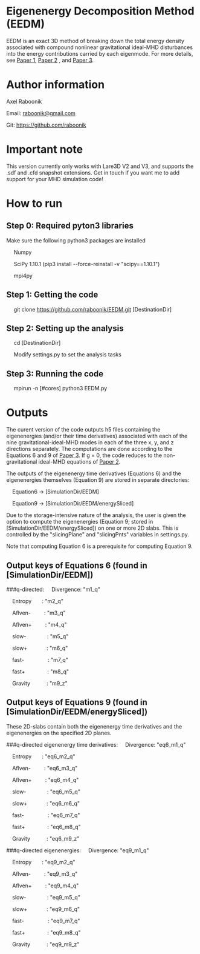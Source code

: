 # Eigenenergy Decomposition Method (EEDM)
EEDM is an exact 3D method of breaking down the total energy density associated with compound nonlinear gravitational ideal-MHD disturbances into the energy contributions carried by each eigenmode. For more details, see [Paper 1](https://arxiv.org/abs/2502.16010), [Paper 2](https://iopscience.iop.org/article/10.3847/1538-4357/ad8dc8/meta) , and [Paper 3](https://iopscience.iop.org/article/10.3847/1538-4357/ad3bb6). 

# Author information
Axel Raboonik

Email: raboonik@gmail.com

Git:   https://github.com/raboonik

# Important note
This version currently only works with Lare3D V2 and V3, and supports the .sdf and .cfd snapshot extensions. Get in touch if you want me to add support for your MHD simulation code!

# How to run
## Step 0: Required pyton3 libraries
Make sure the following python3 packages are installed

&nbsp;&nbsp;&nbsp;&nbsp; Numpy

&nbsp;&nbsp;&nbsp;&nbsp; SciPy 1.10.1 (pip3 install --force-reinstall -v "scipy==1.10.1")

&nbsp;&nbsp;&nbsp;&nbsp; mpi4py

## Step 1: Getting the code
&nbsp;&nbsp;&nbsp;&nbsp; git clone https://github.com/raboonik/EEDM.git   [DestinationDir]

## Step 2: Setting up the analysis
&nbsp;&nbsp;&nbsp;&nbsp; cd [DestinationDir]

&nbsp;&nbsp;&nbsp;&nbsp; Modify settings.py to set the analysis tasks

## Step 3: Running the code
&nbsp;&nbsp;&nbsp;&nbsp; mpirun -n [#cores] python3 EEDM.py

# Outputs
The curent version of the code outputs h5 files containing the eigenenergies (and/or their time derivatives) associated with each of the nine gravitational-ideal-MHD modes in each of the three x, y, and z directions separately. The computations are done according to the Equations 6 and 9 of [Paper 3](https://iopscience.iop.org/article/10.3847/1538-4357/ad3bb6). If g = 0, the code reduces to the non-gravitational ideal-MHD equations of [Paper 2](https://iopscience.iop.org/article/10.3847/1538-4357/ad8dc8/meta). 

The outputs of the eigenenergy time derivatives (Equations 6) and the eigenenergies themselves (Equation 9) are stored in separate directories: 

&nbsp;&nbsp;&nbsp;&nbsp;Equation6 -> [SimulationDir/EEDM]

&nbsp;&nbsp;&nbsp;&nbsp;Equation9 -> [SimulationDir/EEDM/energySliced]

Due to the storage-intensive nature of the analysis, the user is given the option to compute the eigenenergies (Equation 9; stored in [SimulationDir/EEDM/energySliced]) on one or more 2D slabs. This is controlled by the "slicingPlane" and "slicingPnts" variables in settings.py.

Note that computing Equation 6 is a prerequisite for computing Equation 9.

## Output keys of Equations 6 (found in [SimulationDir/EEDM])

###q-directed: 
&nbsp;&nbsp;&nbsp;&nbsp;Divergence: "m1_q"

&nbsp;&nbsp;&nbsp;&nbsp;Entropy&nbsp;&nbsp;&nbsp;&nbsp;&nbsp;&nbsp;&nbsp;: "m2_q"

&nbsp;&nbsp;&nbsp;&nbsp;Aflven-&nbsp;&nbsp;&nbsp;&nbsp;&nbsp;&nbsp;&nbsp;&nbsp;&nbsp;:    "m3_q"

&nbsp;&nbsp;&nbsp;&nbsp;Aflven+&nbsp;&nbsp;&nbsp;&nbsp;&nbsp;&nbsp;&nbsp;&nbsp;&nbsp;:    "m4_q"

&nbsp;&nbsp;&nbsp;&nbsp;slow-&nbsp;&nbsp;&nbsp;&nbsp;&nbsp;&nbsp;&nbsp;&nbsp;&nbsp;&nbsp;&nbsp;&nbsp;&nbsp;&nbsp;:    "m5_q"

&nbsp;&nbsp;&nbsp;&nbsp;slow+&nbsp;&nbsp;&nbsp;&nbsp;&nbsp;&nbsp;&nbsp;&nbsp;&nbsp;&nbsp;&nbsp;&nbsp;&nbsp;:    "m6_q"

&nbsp;&nbsp;&nbsp;&nbsp;fast-&nbsp;&nbsp;&nbsp;&nbsp;&nbsp;&nbsp;&nbsp;&nbsp;&nbsp;&nbsp;&nbsp;&nbsp;&nbsp;&nbsp;&nbsp;&nbsp;:    "m7_q"

&nbsp;&nbsp;&nbsp;&nbsp;fast+&nbsp;&nbsp;&nbsp;&nbsp;&nbsp;&nbsp;&nbsp;&nbsp;&nbsp;&nbsp;&nbsp;&nbsp;&nbsp;&nbsp;&nbsp;:    "m8_q"

&nbsp;&nbsp;&nbsp;&nbsp;Gravity&nbsp;&nbsp;&nbsp;&nbsp;&nbsp;&nbsp;&nbsp;&nbsp;&nbsp;&nbsp;&nbsp;:    "m9_z"


## Output keys of Equations 9 (found in [SimulationDir/EEDM/energySliced])
These 2D-slabs contain both the eigenenergy time derivatives and the eigenenergies on the specified 2D planes.

###q-directed eigenenergy time derivatives: 
&nbsp;&nbsp;&nbsp;&nbsp;Divergence: "eq6_m1_q"

&nbsp;&nbsp;&nbsp;&nbsp;Entropy&nbsp;&nbsp;&nbsp;&nbsp;&nbsp;&nbsp;&nbsp;: "eq6_m2_q"

&nbsp;&nbsp;&nbsp;&nbsp;Aflven-&nbsp;&nbsp;&nbsp;&nbsp;&nbsp;&nbsp;&nbsp;&nbsp;&nbsp;:    "eq6_m3_q"

&nbsp;&nbsp;&nbsp;&nbsp;Aflven+&nbsp;&nbsp;&nbsp;&nbsp;&nbsp;&nbsp;&nbsp;&nbsp;&nbsp;:    "eq6_m4_q"

&nbsp;&nbsp;&nbsp;&nbsp;slow-&nbsp;&nbsp;&nbsp;&nbsp;&nbsp;&nbsp;&nbsp;&nbsp;&nbsp;&nbsp;&nbsp;&nbsp;&nbsp;&nbsp;:    "eq6_m5_q"

&nbsp;&nbsp;&nbsp;&nbsp;slow+&nbsp;&nbsp;&nbsp;&nbsp;&nbsp;&nbsp;&nbsp;&nbsp;&nbsp;&nbsp;&nbsp;&nbsp;&nbsp;:    "eq6_m6_q"

&nbsp;&nbsp;&nbsp;&nbsp;fast-&nbsp;&nbsp;&nbsp;&nbsp;&nbsp;&nbsp;&nbsp;&nbsp;&nbsp;&nbsp;&nbsp;&nbsp;&nbsp;&nbsp;&nbsp;&nbsp;:    "eq6_m7_q"

&nbsp;&nbsp;&nbsp;&nbsp;fast+&nbsp;&nbsp;&nbsp;&nbsp;&nbsp;&nbsp;&nbsp;&nbsp;&nbsp;&nbsp;&nbsp;&nbsp;&nbsp;&nbsp;&nbsp;:    "eq6_m8_q"

&nbsp;&nbsp;&nbsp;&nbsp;Gravity&nbsp;&nbsp;&nbsp;&nbsp;&nbsp;&nbsp;&nbsp;&nbsp;&nbsp;&nbsp;&nbsp;:    "eq6_m9_z"

###q-directed eigenenergies: 
&nbsp;&nbsp;&nbsp;&nbsp;Divergence: "eq9_m1_q"

&nbsp;&nbsp;&nbsp;&nbsp;Entropy&nbsp;&nbsp;&nbsp;&nbsp;&nbsp;&nbsp;&nbsp;: "eq9_m2_q"

&nbsp;&nbsp;&nbsp;&nbsp;Aflven-&nbsp;&nbsp;&nbsp;&nbsp;&nbsp;&nbsp;&nbsp;&nbsp;&nbsp;:    "eq9_m3_q"

&nbsp;&nbsp;&nbsp;&nbsp;Aflven+&nbsp;&nbsp;&nbsp;&nbsp;&nbsp;&nbsp;&nbsp;&nbsp;&nbsp;:    "eq9_m4_q"

&nbsp;&nbsp;&nbsp;&nbsp;slow-&nbsp;&nbsp;&nbsp;&nbsp;&nbsp;&nbsp;&nbsp;&nbsp;&nbsp;&nbsp;&nbsp;&nbsp;&nbsp;&nbsp;:    "eq9_m5_q"

&nbsp;&nbsp;&nbsp;&nbsp;slow+&nbsp;&nbsp;&nbsp;&nbsp;&nbsp;&nbsp;&nbsp;&nbsp;&nbsp;&nbsp;&nbsp;&nbsp;&nbsp;:    "eq9_m6_q"

&nbsp;&nbsp;&nbsp;&nbsp;fast-&nbsp;&nbsp;&nbsp;&nbsp;&nbsp;&nbsp;&nbsp;&nbsp;&nbsp;&nbsp;&nbsp;&nbsp;&nbsp;&nbsp;&nbsp;&nbsp;:    "eq9_m7_q"

&nbsp;&nbsp;&nbsp;&nbsp;fast+&nbsp;&nbsp;&nbsp;&nbsp;&nbsp;&nbsp;&nbsp;&nbsp;&nbsp;&nbsp;&nbsp;&nbsp;&nbsp;&nbsp;&nbsp;:    "eq9_m8_q"

&nbsp;&nbsp;&nbsp;&nbsp;Gravity&nbsp;&nbsp;&nbsp;&nbsp;&nbsp;&nbsp;&nbsp;&nbsp;&nbsp;&nbsp;&nbsp;:    "eq9_m9_z"